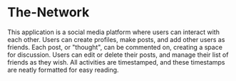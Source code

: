 # The-Network

This application is a social media platform where users can interact with each other. Users can create profiles, make posts, and add other users as friends. Each post, or "thought", can be commented on, creating a space for discussion. Users can edit or delete their posts, and manage their list of friends as they wish. All activities are timestamped, and these timestamps are neatly formatted for easy reading. 

